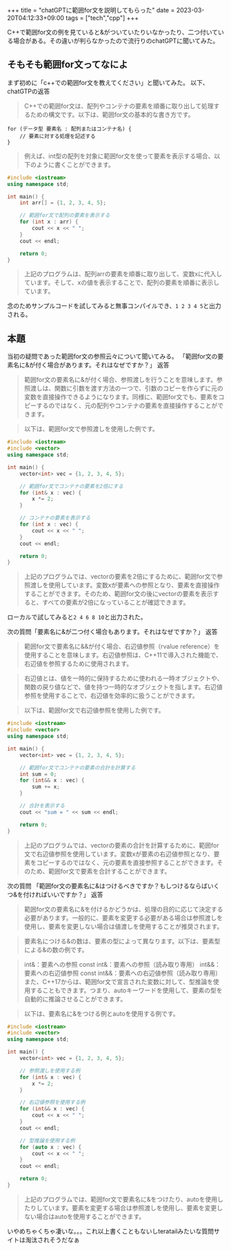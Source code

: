 +++
title = "chatGPTに範囲for文を説明してもらった"
date = 2023-03-20T04:12:33+09:00
tags = ["tech","cpp"]
+++

C++で範囲for文の例を見ていると&がついていたりいなかったり、二つ付いている場合がある。その違いが判らなかったので流行りのchatGPTに聞いてみた。
## そもそも範囲for文ってなによ
まず初めに「c++での範囲for文を教えてください」と聞いてみた。
以下、chatGTPの返答
> C++での範囲for文は、配列やコンテナの要素を順番に取り出して処理するための構文です。以下は、範囲for文の基本的な書き方です。
```
for (データ型 要素名 : 配列またはコンテナ名) {
    // 要素に対する処理を記述する
}
```
> 例えば、int型の配列を対象に範囲for文を使って要素を表示する場合、以下のように書くことができます。
```c++
#include <iostream>
using namespace std;

int main() {
    int arr[] = {1, 2, 3, 4, 5};

    // 範囲for文で配列の要素を表示する
    for (int x : arr) {
        cout << x << " ";
    }
    cout << endl;

    return 0;
}
```
> 上記のプログラムは、配列arrの要素を順番に取り出して、変数xに代入しています。そして、xの値を表示することで、配列の要素を順番に表示しています。

念のためサンプルコードを試してみると無事コンパイルでき、`1 2 3 4 5`と出力される。

## 本題
当初の疑問であった範囲for文の参照云々について聞いてみる。
「範囲for文の要素名に&が付く場合があります。それはなぜですか？」
返答
> 範囲for文の要素名に&が付く場合、参照渡しを行うことを意味します。参照渡しは、関数に引数を渡す方法の一つで、引数のコピーを作らずに元の変数を直接操作できるようになります。同様に、範囲for文でも、要素をコピーするのではなく、元の配列やコンテナの要素を直接操作することができます。

> 以下は、範囲for文で参照渡しを使用した例です。

```cpp
#include <iostream>
#include <vector>
using namespace std;

int main() {
    vector<int> vec = {1, 2, 3, 4, 5};

    // 範囲for文でコンテナの要素を2倍にする
    for (int& x : vec) {
        x *= 2;
    }

    // コンテナの要素を表示する
    for (int x : vec) {
        cout << x << " ";
    }
    cout << endl;

    return 0;
}

```
> 上記のプログラムでは、vector<int>の要素を2倍にするために、範囲for文で参照渡しを使用しています。変数xが要素への参照となり、要素を直接操作することができます。そのため、範囲for文の後にvectorの要素を表示すると、すべての要素が2倍になっていることが確認できます。

ローカルで試してみると`2 4 6 8 10`と出力された。

次の質問「要素名に&が二つ付く場合もあります。それはなぜですか？」
返答
> 範囲for文で要素名に&&が付く場合、右辺値参照（rvalue reference）を使用することを意味します。右辺値参照は、C++11で導入された機能で、右辺値を参照するために使用されます。

> 右辺値とは、値を一時的に保持するために使われる一時オブジェクトや、関数の戻り値などで、値を持つ一時的なオブジェクトを指します。右辺値参照を使用することで、右辺値を効率的に扱うことができます。

> 以下は、範囲for文で右辺値参照を使用した例です。
```cpp
#include <iostream>
#include <vector>
using namespace std;

int main() {
    vector<int> vec = {1, 2, 3, 4, 5};

    // 範囲for文でコンテナの要素の合計を計算する
    int sum = 0;
    for (int&& x : vec) {
        sum += x;
    }

    // 合計を表示する
    cout << "sum = " << sum << endl;

    return 0;
}
```
> 上記のプログラムでは、vector<int>の要素の合計を計算するために、範囲for文で右辺値参照を使用しています。変数xが要素の右辺値参照となり、要素をコピーするのではなく、元の要素を直接参照することができます。そのため、範囲for文で要素を合計することができます。

次の質問
「範囲for文の要素名に&はつけるべきですか？もしつけるならばいくつ&を付ければいいですか？」
返答
> 範囲for文の要素名に&を付けるかどうかは、処理の目的に応じて決定する必要があります。一般的に、要素を変更する必要がある場合は参照渡しを使用し、要素を変更しない場合は値渡しを使用することが推奨されます。

> 要素名につける&の数は、要素の型によって異なります。以下は、要素型による&の数の例です。

> int&：要素への参照
const int&：要素への参照（読み取り専用）
int&&：要素への右辺値参照
const int&&：要素への右辺値参照（読み取り専用）
また、C++17からは、範囲for文で宣言された変数に対して、型推論を使用することもできます。つまり、autoキーワードを使用して、要素の型を自動的に推論させることができます。

> 以下は、要素名に&をつける例とautoを使用する例です。

```cpp
#include <iostream>
#include <vector>
using namespace std;

int main() {
    vector<int> vec = {1, 2, 3, 4, 5};

    // 参照渡しを使用する例
    for (int& x : vec) {
        x *= 2;
    }

    // 右辺値参照を使用する例
    for (int&& x : vec) {
        cout << x << " ";
    }
    cout << endl;

    // 型推論を使用する例
    for (auto x : vec) {
        cout << x << " ";
    }
    cout << endl;

    return 0;
}
```
> 上記のプログラムでは、範囲for文で要素名に&をつけたり、autoを使用したりしています。要素を変更する場合は参照渡しを使用し、要素を変更しない場合はautoを使用することができます。

いやめちゃくちゃ凄いな。。。これ以上書くこともないしteratailみたいな質問サイトは淘汰されそうだなぁ